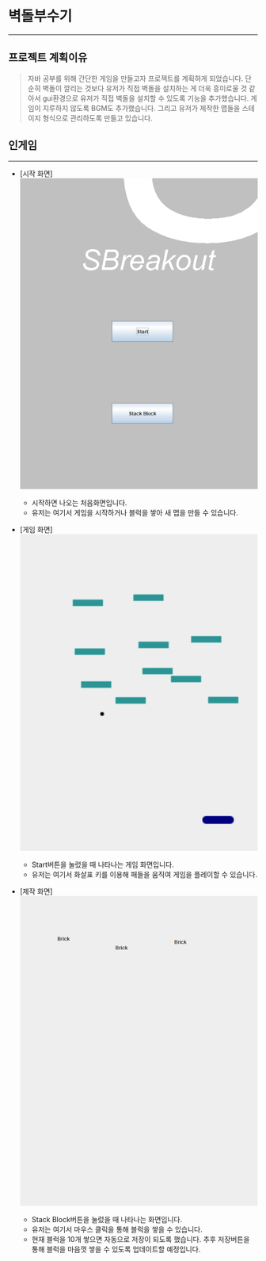 # 벽돌부수기

---

## 프로젝트 계획이유

> 자바 공부를 위해 간단한 게임을 만들고자 프로젝트를 계획하게 되었습니다. 단순히 벽돌이 깔리는 것보다 유저가 직접 벽돌을 설치하는 게 더욱 흥미로울 것 같아서 gui환경으로 유저가 직접 벽돌을 설치할 수 있도록 기능을 추가했습니다. 게임이 지루하지 않도록 BGM도 추가했습니다. 그리고 유저가 제작한 맵들을 스테이지 형식으로 관리하도록 만들고 있습니다.

## 인게임

---

- [시작 화면]
  <img src="/img/BO시작화면.PNG"></img>

  - 시작하면 나오는 처음화면입니다.
  - 유저는 여기서 게임을 시작하거나 블럭을 쌓아 새 맵을 만들 수 있습니다.

- [게임 화면]
  <img src="/img/BO게임화면.PNG"></img>

  - Start버튼을 눌렀을 때 나타나는 게임 화면입니다.
  - 유저는 여기서 화살표 키를 이용해 패들을 움직여 게임을 플레이할 수 있습니다.

- [제작 화면]
  <img src="/img/BO제작화면.PNG"></img>
  - Stack Block버튼을 눌렀을 때 나타나는 화면입니다.
  - 유저는 여기서 마우스 클릭을 통해 블럭을 쌓을 수 있습니다.
  - 현재 블럭을 10개 쌓으면 자동으로 저장이 되도록 했습니다. 추후 저장버튼을 통해 블럭을 마음껏 쌓을 수 있도록 업데이트할 예정입니다.
